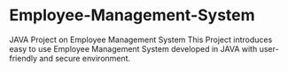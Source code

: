 # Employee-Management-System
JAVA Project on Employee Management System
This Project introduces easy to use Employee Management System developed in JAVA with user-friendly and secure environment.
